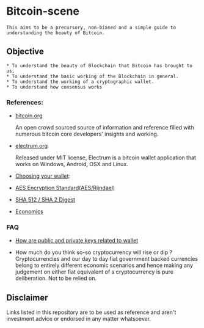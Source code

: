 # Bitcoin-scene
    This aims to be a precursory, non-biased and a simple guide to understanding the beauty of Bitcoin.

## Objective

    * To understand the beauty of Blockchain that Bitcoin has brought to us.
    * To understand the basic working of the Blockchain in general.
    * To understand the working of a cryptographic wallet.
    * To understand how consensus works

### References:
* [bitcoin.org](bitcoin.org)

    An open crowd sourced source of information and reference filled with numerous bitcoin core developers' insights and working.

* [electrum.org](./electrum.md)

    Released under MIT license, Electrum is a bitcoin wallet application that works on Windows, Android, OSX and Linux.

* [Choosing your wallet](https://bitcoin.org/en/choose-your-wallet):

* [AES Encryption Standard(AES/Rijndael)](https://en.wikipedia.org/wiki/Advanced_Encryption_Standard)

* [SHA 512 / SHA 2 Digest](https://en.wikipedia.org/wiki/SHA-2)

* [Economics](https://lagunita.stanford.edu/courses/course-v1:HumanitiesSciences+Econ1+Summer2017/)

### FAQ

* [How are public and private keys related to wallet](https://bitcoin.stackexchange.com/questions/19950/how-are-public-and-private-keys-related-to-the-wallet)

* How much do you think so-so cryptocurrency will rise or dip ?
    Cryptocurrencies and our day to day fiat government backed currencies belong to entirely different economic scenarios and hence making any judgement on either fiat equivalent of a cryptocurrency is pure deliberation.
    Not to be relied on.


## Disclaimer

Links listed in this repository are to be used as reference and aren't investment advice or endorsed in any matter whatsoever.
